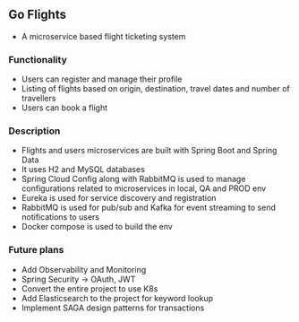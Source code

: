 ## Go Flights
- A microservice based flight ticketing system

### Functionality
- Users can register and manage their profile
- Listing of flights based on origin, destination, travel dates and number of travellers
- Users can book a flight


### Description

- Flights and users microservices are built with Spring Boot and Spring Data
- It uses H2 and MySQL databases 
- Spring Cloud Config along with RabbitMQ is used to manage configurations related to microservices in local, QA and PROD env
- Eureka is used for service discovery and registration
- RabbitMQ is used for pub/sub and Kafka for event streaming to send notifications to users
- Docker compose is used to build the env


### Future plans

- Add Observability and Monitoring
- Spring Security -> OAuth, JWT
- Convert the entire project to use K8s 
- Add Elasticsearch to the project for keyword lookup
- Implement SAGA design patterns for transactions 
